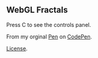 WebGL Fractals
----------------
Press C to see the controls panel.



From my orginal [Pen](https://codepen.io/Thijn09/pen/Jjzgmgp) on [CodePen](https://codepen.io).

[License](https://codepen.io/license/pen/Jjzgmgp).
